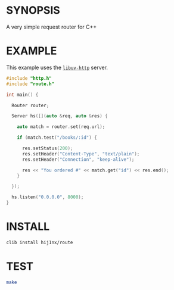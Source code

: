# SYNOPSIS
A very simple request router for C++

# EXAMPLE
This example uses the [`libuv-http`](https://github.com/hij1nx/libuv-http)
server.

```cpp
#include "http.h"
#include "route.h"

int main() {

  Router router;

  Server hs([](auto &req, auto &res) {

    auto match = router.set(req.url);

    if (match.test("/books/:id") {

      res.setStatus(200);
      res.setHeader("Content-Type", "text/plain");
      res.setHeader("Connection", "keep-alive");

      res << "You ordered #" << match.get("id") << res.end();
    }

  });

  hs.listen("0.0.0.0", 8000);
}
```

# INSTALL
```bash
clib install hij1nx/route
```

# TEST
```bash
make
```

